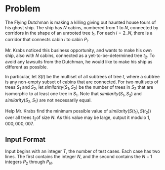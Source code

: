 # Problem

The Flying Dutchman is making a killing giving out haunted house tours of his ghost ship. The ship has $N$ cabins, numbered from $1$ to $N$, connected by corridors in the shape of an unrooted tree $t_1$​. For each $i=2..N$, there is a corridor that connects cabin $i$ to cabin $P_i$​.

Mr. Krabs noticed this business opportunity, and wants to make his own ship, also with $N$ cabins, connected as a yet-to-be-determined tree $t_2$​. To avoid any lawsuits from the Dutchman, he would like to make his ship as different as possible.

In particular, let $S(t)$ be the multiset of all subtrees of tree $t$, where a subtree is any non-empty subset of cabins that are connected. For two multisets of trees $S_1$​ and $S_2$​, let $similarity(S_1,S_2)$ be the number of trees in $S_2$​ that are isomorphic to at least one tree in $S_1$​. Note that $similarity(S_1,S_2)$ and $similarity(S_2,S_1)$ are not necessarily equal.

Help Mr. Krabs find the minimum possible value of $similarity(S(t_1),S(t_2))$ over all trees $t_2$​ of size $N$. As this value may be large, output it modulo $1,000,000,007$.

## Input Format

Input begins with an integer $T$, the number of test cases. Each case has two lines. The first contains the integer $N$, and the second contains the $N−1$ integers $P_2$​ through $P_N$​.
